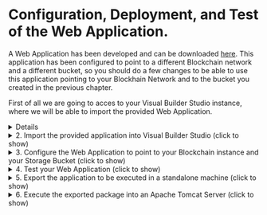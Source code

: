 # Configuration, Deployment, and Test of the Web Application.

A Web Application has been developed and can be downloaded [here](./src/WEDO_CMS_1_0-1.0.1.zip). This application has been configured to point to a different Blockchain network and a different bucket, so you should do a few changes to be able to use this application pointing to your Blockhain Network and to the bucket you created in the previous chapter.

First of all we are going to acces to your Visual Builder Studio instance, where we will be able to import the provided Web Application. 

<a name="AccessVBS"/>
<details>
  
  <summary>1. Acces to Visual Builder Studio (click to show)</summary>
  
## 1. Acces to Visual Builder Studio

---
Visual Builder is not only used to develop Visual Builder applications, but it allows the development of any kind of modern application thanks to its multitude of integrated development tools, such as a GIT repository, CI/CD pipelines engine, artifact generation, container repository, agile tools, team building tools like wiki and snipples and more. If you want to know more please click [here](https://www.oracle.com/application-development/visual-builder-studio/)
	  
---
To get access to Visual Builder Studio (VBS) you have to Sign-in Oracle Cloud web console with your tenancy user credentials. Then Click in the *hamburguer icon* in the top left part of the web console and select **OCI Classic Services** then click in **Developer** to access to Visual Builder Studio instance.

![](./images/oci-vbs-01.png)
  
Next you have to click in the VBS instance **menu icon** and click in the **Access Service Instance**  

> Note: In case there is no instance yet created, create a new instance, wait until gets created, and access to it. 
	
> IMPORTANT: Save the URL of this Visual Builder Studio instance, as it will be used in the following chapters.
  
![](./images/oci-vbs-02.png)  

</details>
<details>
  
  <summary>2. Import the provided application into Visual Builder Studio (click to show)</summary>
  
## 2. Import the provided application into Visual Builder Studio

First step inside Visual Builder studio is create a project. It can be done pushing the ***+ Create*** button in the default page (***Organization***) where you land first time you access to Visual Builder Studio. 

![](./images/oci-vbs-03.png)

Give a Name to the project and push the ***Next*** button

![](./images/oci-vbs-04.png)
	
As we will import an existing Visual Builder Appication, as a Project Template select an ***Empty Project*** and push the ***Next*** button.	

![](./images/oci-vbs-05.png)

In the last screen of the wizzard, leave the defaul wiki markup language and push the ***Finish*** button. The new project will be created in no more than 5 minutes.

![](./images/oci-vbs-06.png)

Once the Project gets created, the main page of the project will be shown. Before import our application we need to have an environment to configure and temporarilly run it. Click on the ***Create Environment*** button.

![](./images/oci-vbs-07.png)

Give a name to the environment and a description and click on the ***Create*** button.

![](./images/oci-vbs-08.png)

If there is any Visual Builder instance already in the tenancy, add it to this environment pushing the ***Add Instance*** button. 

>  Note: If you do not have any instance of Visual Builder, provision one and return to this point to add the instance to the Environment.

![](./images/oci-vbs-09.png)

Select your VBCS instance and click on the ***Add*** Button. After that you will see how your environment with a VBCS environment tied to it are ready to be use.

![](./images/oci-vbs-10.png)

Once the environment has been added to the project, we are going to create the ***Workspace***, where we will be able to import the precreated Web Application. 

Push the ***Workspace*** menu option in the left navigation menu. 

![](./images/oci-vbs-11.png)

A workspace can be created just importing our VBCS Web Application into the project. Push the ***Import*** button.

![](./images/oci-vbs-12.png)

Populate the Workspace creation wizzard page by providing:   
	- The zip file of the precreated VBCS Application  
	- A name for the workspace  
	- Select the environment we configured previously into the project to be use to test the application  
	- Create a new empty Git repository giving to it a name and a default branch name  

Once provided all the details, push the ***Import*** button.

![](./images/oci-vbs-13.png)
    
</details>
<details>
  <summary>3. Configure the Web Application to point to your Blockchain instance and your Storage Bucket (click to show)</summary>

## 3. Configure the Web Application to point to your Blockchain instance and your Storage Bucket
In this chapter we are going to configure the provided Web Application to point to the Blockchain Instance we created in the chapter [Create an Oracle Blockchain Network
](../1-create-network/README.md), and to point the Object Storage Bucket we created in the chapter [Creation and Configuration of the OCI Storage Bucket](../4-bucket/README.md).

<details>
  <summary>3.1 Configure the Blockchain Network (click to show)</summary>
  
### 3.1 Configure the Blockchain Network.
First of all we need to recap all the information related with the Blockchain Network we defined in the first chapter [Create an Oracle Blockchain Network
](../1-create-network/README.md). If you followed the same terminology used in the HoL, following table shows this information:

|Field|Value|  
|-|-|
|BC Endpoint | https://org1-wedoinfra-fra.blockchain.ocp.oraclecloud.com:7443/ |
|Instance Name |org1|
|Channel | wedocms |
|Chaincode | WEDOCMS |

> Note: BC Endpoint is the only value which will vary for all the tenancies because the URL is composed based in some OCI tenancy values as we can see in the following URL:

```
    https://<InstanceName>-<TenancyName>-<RegionID>.blockchain.ocp.oraclecloud.com:7443/
```

When it is clear all this information, we can move forward and configure such parameters into our Web Application. It can be done opening the workspace we just created in Visual Builder Studio. So, first of all let's open the workspace by Accessing to our [Visual Builder Studio instance](#AccessVBS), and open the project you created by clicking in the name of the project from the default page where you land  (***Organization***) when you access to VBS.

![](./images/oci-vbs-14.png)

Once inside the project, select the ***Workspace*** created when importing the provided Web Application.

![](./images/oci-vbs-15.png)

Once inside the Workspace, let's move to the place where the variables defining with which Blockchain instance, channel and chaincode our app must interact.

First select the Web App Section (1), and then select the only existing Web App ***docmngmnt***) (2).

![](./images/oci-vbs-16.png)

Once Opened the application, move to the ***variables*** tab.

![](./images/oci-vbs-17.png)
  
And change the default value of the variables ***bcEndpoint***, ***bcInstance***, ***chaincode***, and ***channel***. It can be done easily just pushing the ***f(x)*** symbol in the top-left corner of the ***Default Value*** attribute for each of the variables.

![](./images/oci-vbs-18.png)

Once selected any of the variables, and when the ***f(x)*** symbol gets clicked, the expression editor will be opened, where you will be able to set propperly the value of each property based in your environment.
  
![](./images/oci-vbs-19.png)

Once changed all this parameters we can move forward to the next chapter!
  
</details>
<details>
  <summary>3.2 Configure the OCI Storage Bucket (click to show)</summary>

### 3.2 Configure the OCI Storage Bucket.

Now we are going to configure the bucket to be used by the Web Application based in the values of the API Key and Bucket we created in the chapter [Creation and Configuration of the OCI Storage Bucket](../4-bucket/README.md).

First select the ***Services Connection*** Section (1), and then select the ***fileUpload*** Service Connection (2).

![](./images/oci-vbs-20.png)

Click in the ***Servers*** tab. 
  
![](./images/oci-vbs-21.png)
  
In the Right side of the server configuration, Click on the ***Pencil*** icon to change the configuration of the ***fileUpload*** service Connection.
  
![](./images/oci-vbs-22.png)

The configuration of the Service Connection used to interact with our bucket needs to be adapted in three places:

![](./images/oci-vbs-23.png)

 1. ***Instance URL***: It needs to be changed to point to your Bucket based in a couple of properties from your OCI tenancy and the name you gave to the bucket when you created it. The URL must be composed based in the following URL template:
```
   https://objectstorage.<region-name>.oraclecloud.com/n/<storage-namespace>/b/<bucket-name>
```
The tenancy related values can be retrieved by accessing to the ***Tenancy Details*** Page from the OCI Console. You can reach this page from the OCI Console by pushing the ***Profile*** (1) icon in the top-right side of the console, and selecting the ***Tenancy Details*** (2) menu option:

![](./images/oci-vbs-25.png)

... and the values ***Region Name*** (1) and ***Object Storage Namespace*** (2) can be obtained from this page:

![](./images/oci-vbs-24.png)

 2. ***Authentication***: You must ensure the authentication method is set to ***Oracle Cloud Infrastructure API Signature 1.0***, and the key is set by pushing the Pencil icon in the right side of the ***Key Id*** property:

![](./images/oci-vbs-26.png)

As you can see from the image, the ***Key Id*** is composed based in the following template:
```
   <Tenancy-OCID>/<User-OCID>/<Key-Fingerprint>
``` 
All this values can be obtained from the ***Configuration File Preview*** obtained when ***API Key*** was created in chapter [Creation and Configuration of the OCI Storage Bucket](../4-bucket/README.md).

***Private Key*** is the private key we Used/Generated/Downloaded (depending on the selected option) during the ***API Key*** creation.

 3. ***Connection Type***: Must be set to ***Dynamic, the service supports CORS***.

Once set all these three properties has been configured propperly accordingly with your ***Bucket*** and ***API Key***, the Web Application is completely ready to interact with your Storage Bucket.

Now, you can test the Application! 
</details>
    
</details>

<details>
  <summary>4. Test your Web Application (click to show)</summary>

## 4. Test your Web Application
Now you can test the application from the Visual Builder environment configured in our project. After we can see how everything works fine, we can move forward and export the Web Application to be deployed in an standalone box.

This Web Application interacts against the two backends used in the solution, it is Blockchain to store the expedients and the metadata of the documents, and the buckets of OCI storage for the documents content. So, we are going to test a couple of functionalities ensuring both backends (Blockchain and Bucket) are accessible through the Web Application.

To test the application, push the ***Preview*** icon in the top-right corner of the Visual Studio Workspace.

![](./images/oci-vbs-27.png)

Login into the application as an expedient manager, the user will be able to access to the expedients for which he/she is the current owner, 
	... or create a new expedient, for which he/she will be the current custodian.
	being able to add more documents into the expedient, or transfer the whole expedient to a different user/department.

Let's try to create an expedient, and upload a document to it.

First of all login as one of the users (cmsleg001, cmsfin001, or cmsrsk001) ensuring the role is set to ***Expedient Manager***, and push the ***Login*** button.

![](./images/oci-vbs-28.png)

In the ***Expedient Management*** page, push the ***New Expedient*** button.

![](./images/oci-vbs-29.png)

Assign values to the three input fields (***Expedient Type***, ***Description***, and ***Customer ID***) and click in the ***Create Expedient*** button.

![](./images/oci-vbs-30.png)

In a few seconds, if the transctions is commited following message should appear in the page:

![](./images/oci-vbs-31.png)

We can double-check if the transaction has been executed properly accessing to the ***Oracle Blockchain Service console***, navigate to the ***Channels*** tab, select the ***wedocms*** channel, and check the content on the last block save into the ledger. It should contain the request to execute the transaction we have just executed:

![](./images/oci-vbs-32.png)

Now, let's see if we can upload a document into the newly created expedient.

Select the expedient we just created (1) and push the button ***Upload Documents*** (2).

![](./images/oci-vbs-33.png)

There is no document uploaded in this expedient. Click the ***Upload a New Docuemnt*** button.

![](./images/oci-vbs-34.png)

Select a ***Document Type*** (1), give a value to the ***Document Name*** field (2), drag a PDF file into the ***Drag on Drop*** Area (3), add as much ***Dynamic*** key-value properties (4), and click the ***Upload Document*** Button. 

![](./images/oci-vbs-35.png)

If the document gets uploaded properly, following confirmation message should appear:

![](./images/oci-vbs-36.png)

We can review again in the ***Oracle Blockchain console*** if this new transaction has been executed, and also if the document has been uploaded into the OCI Storage Bucket:

![](./images/oci-vbs-37.png)

Login as a document reviewer, any user who has access to the app will be able to review documents uploaded from any expedient.

</details>
<details>
  <summary>5. Export the application to be executed in a standalone machine (click to show)</summary>

## 5. Export the application to be executed in a standalone machine
A Visual Builder application if meets some conditions, can be executed outside of the context of Visual Builder. To see what conditions must meet the application to be able to run outside of Visual Builder instance, check the following blogs:
	
1. [Running Visual Builder Apps On Other Servers (and On-Premises)](https://blogs.oracle.com/vbcs/post/running-visual-builder-apps-on-other-servers-and-on-premises)
	
2. [Running Visual Builder Apps Outside of Visual Builder](https://blogs.oracle.com/vbcs/post/vboutside)

To perform the export of the application, first of all we must push the changes into the Git Repository. It can be done by clicking on the ***Git Repo/Branch*** menu (1) from the upper-left side of the Workspace, and selecting the ***Push*** option (2) from the menu.

![](./images/oci-vbs-38.png)

Write a message about the performed changes, and click on the ***Commit all and Push*** button.

![](./images/oci-vbs-39.png)

First time this job is executed, it use to take several minutes waitting for a ***Build Executor***, but once the ***Build Executor*** picks up the job, it should be executed in no more than 3 minutes.

Folowing pop-up message should appear un a few seconds:

![](./images/oci-vbs-40.png)

At this point we can publish our application, and this action will trigger a build job to optimize the application to be executed in the best conditions. We can publish the application by clicking the ***Publish*** button in the top-right corner of the Workspace page:

![](./images/oci-vbs-41.png)

You will be asked to decide the merge policy for the changes done in the application, and after that you should click the ***Publish button***.

![](./images/oci-vbs-42.png)

You will be asked to provide your credentials:

![](./images/oci-vbs-43.png)

After pushing the button ***Add Credentials and Continue*** and following pop-up will appear:

![](./images/oci-vbs-44.png)

Clicking in the ***Open Job*** button, we will be reirected to the ***Build*** Section of Visual Builder Studio, where we will be able to see which is the status of the generation of the build package to be used to be deployed externally.

< NOTE: Completion of the build job should not take more than 2-3 minutes, although the job could take longer in case there is no ***Build Executor*** ready to pickup our job. It can occur if this is the first time we execute the job, because the Build Executor is creating or starting.

![](./images/oci-vbs-45.png)

In this page we can see if the job has been execute properly (1), and going to the ***Artifacts***, we will be able to see the generated package. 

![](./images/oci-vbs-46.png)
       
Clicking on ***build-assets.zip*** the package will be downloaded into our machine, so the exportable package is ready to be deployed outside of Visual Builder!

</details>
<details>
  <summary>6. Execute the exported package into an Apache Tomcat Server (click to show)</summary>

## 6. Execute the exported package into an Apache Tomcat
The ***built-assets.zip*** package can be deployed to be served directly by an Apache Tomcat Server. Here you have the steps to do it:
---
> IMPORTANT: ....	Apache NGINX....
---

First of all you need to install Apache Tomcat Server in your laptop, once installed, start it and check it works by trying to access to the URL: http://localhost:8080

![](./images/oci-vbs-47.png)

If you see the previous page, you are ready to install our Web Application in this Tomcat installation.

Our application can be installed in Tommcat just decompressing the ***built-assets.zip*** package, and copying the content of the zip into a new folder created inside the ***<ApacheHome>/webapps*** folder.
```
	cd /installed/apache-tomcat-9.0.74/webapps
	mkdir WEDOCMS
	cd WEDOCMS
	unzip ~/Descargas/built-assets.zip
```

Once deployed our application inside the webapps foler of our Tomcat installation, we can restart Tomcat, and try to access to the following URL:
```
	http://localhost:8080/WEDOCMS/webApps/docmngmt/
```
Now we can test the application in our local environment!
</details>
